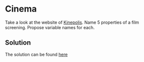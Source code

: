 # Cinema

Take a look at the website of [Kinepolis](https://kinepolis.be). Name 5 properties of a film screening. Propose variable names for each.

## Solution

The solution can be found [here](./solution.md)
